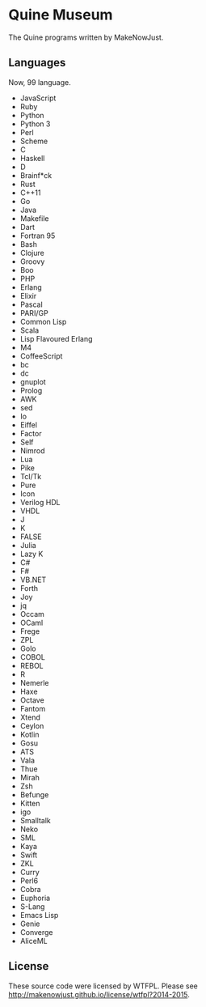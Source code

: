 Quine Museum
===

The Quine programs written by MakeNowJust.

Languages
---

Now, 99 language.

  - JavaScript
  - Ruby
  - Python
  - Python 3
  - Perl
  - Scheme
  - C
  - Haskell
  - D
  - Brainf\*ck
  - Rust
  - C++11
  - Go
  - Java
  - Makefile
  - Dart
  - Fortran 95
  - Bash
  - Clojure
  - Groovy
  - Boo
  - PHP
  - Erlang
  - Elixir
  - Pascal
  - PARI/GP
  - Common Lisp
  - Scala
  - Lisp Flavoured Erlang
  - M4
  - CoffeeScript
  - bc
  - dc
  - gnuplot
  - Prolog
  - AWK
  - sed
  - Io
  - Eiffel
  - Factor
  - Self
  - Nimrod
  - Lua
  - Pike
  - Tcl/Tk
  - Pure
  - Icon
  - Verilog HDL
  - VHDL
  - J
  - K
  - FALSE
  - Julia
  - Lazy K
  - C#
  - F#
  - VB.NET
  - Forth
  - Joy
  - jq
  - Occam
  - OCaml
  - Frege
  - ZPL
  - Golo
  - COBOL
  - REBOL
  - R
  - Nemerle
  - Haxe
  - Octave
  - Fantom
  - Xtend
  - Ceylon
  - Kotlin
  - Gosu
  - ATS
  - Vala
  - Thue
  - Mirah
  - Zsh
  - Befunge
  - Kitten
  - igo
  - Smalltalk
  - Neko
  - SML
  - Kaya
  - Swift
  - ZKL
  - Curry
  - Perl6
  - Cobra
  - Euphoria
  - S-Lang
  - Emacs Lisp
  - Genie
  - Converge
  - AliceML

License
---

These source code were licensed by WTFPL. Please see <http://makenowjust.github.io/license/wtfpl?2014-2015>.
